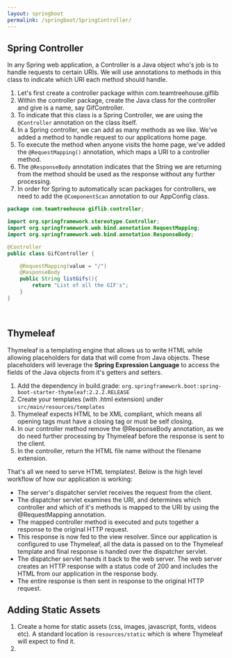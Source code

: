 ```yaml
---
layout: springboot
permalink: /springboot/SpringController/
---
```

## Spring Controller

In any Spring web application, a Controller is a Java object who's job is to handle requests to certain URIs. We will use annotations to methods in this class to indicate which URI each method should handle. 

1. Let's first create a controller package within com.teamtreehouse.giflib
2. Within the controller package, create the Java class for the controller and give is a name, say GifController.
3. To indicate that this class is a Spring Controller, we are using the `@Controller` annotation on the class itself.
4. In a Spring controller, we can add as many methods as we like. We've added a method to handle request to our applications home page.
5. To execute the method when anyone visits the home page, we've added the `@RequestMapping()` annotation, which maps a URI to a controller method.
6. The  `@ResponseBody` annotation indicates that the String we are returning from the method should be used as the response without any further processing.
7. In order for Spring to automatically scan packages for controllers, we need to add the `@ComponentScan` annotation to our AppConfig class.

```java
package com.teamtreehouse.giflib.controller;

import org.springframework.stereotype.Controller;
import org.springframework.web.bind.annotation.RequestMapping;
import org.springframework.web.bind.annotation.ResponseBody;

@Controller
public class GifController {

    @RequestMapping(value = "/")
    @ResponseBody
    public String listGifs(){
        return "List of all the GIF's";
    }
}
```
<br>

## Thymeleaf

Thymeleaf is a templating engine that allows us to write HTML while allowing placeholders for data that will come from Java objects. These placeholders will leverage the **Spring Expression Language** to access the fields of the Java objects from it's getters and setters.

1. Add the dependency in build.grade: `org.springframework.boot:spring-boot-starter-thymeleaf:2.2.2.RELEASE`
2. Create your templates (with .html extension) under `src/main/resources/templates`
3. Thymeleaf expects HTML to be XML compliant, which means all opening tags must have a closing tag or must be self closing.
4. In our controller method remove the @ResponseBody annotation, as we do need further processing by Thymeleaf before the response is sent to the client.
5. In the controller, return the HTML file name without the filename extension.

That's all we need to serve HTML templates!. Below is the high level workflow of how our application is working:

- The server's dispatcher servlet receives the request from the client.
- The dispatcher servlet examines the URI, and determines which controller and which of it's methods is mapped to the URI by using the @RequestMapping annotation.
- The mapped controller method is executed and puts together a response to the original HTTP request.
- This response is now fed to the view resolver. Since our application is configured to use Thymeleaf, all the data is passed on to the Thymeleaf template and final response is handed over the dispatcher servlet.
- The dispatcher servlet hands it back to the web server. The web server creates an HTTP response with a status code of 200 and includes the HTML from our application in the response body.
- The entire response is then sent in response to the original HTTP request.

## Adding Static Assets

1. Create a home for static assets (css, images, javascript, fonts, videos etc). A standard location is `resources/static` which is where Thymeleaf will expect to find it.
2. 
